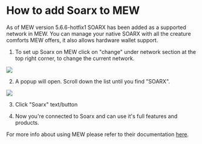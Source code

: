 # How to add Soarx to MEW

As of MEW version 5.6.6-hotfix1 SOARX has been added as a supported network in MEW. You can manage your native SOARX with all
the creature comforts MEW offers, it also allows hardware wallet support. 

1. To set up Soarx on MEW click on "change" under network section at the top right corner, to change the current 
network.

![](.gitbook/assets/MEW_1.png)

2. A popup will open. Scroll down the list until you find "SOARX".

![](.gitbook/assets/MEW_2.png)

3. Click "Soarx" text/button

4. Now you're connected to Soarx and can use it's full features and products.

For more info about using MEW please refer to their documentation [here](https://kb.myetherwallet.com/).

